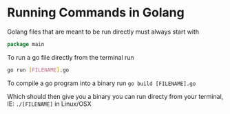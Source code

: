 # Running Commands in Golang

Golang files that are meant to be run directly must always start with
```go
package main
```

To run a go file directly from the terminal run
```bash
go run [FILENAME].go
```


To compile a go program into a binary run
```go build [FILENAME].go```

Which should then give you a binary you can run directy from your terminal, IE: `./[FILENAME]` in Linux/OSX

